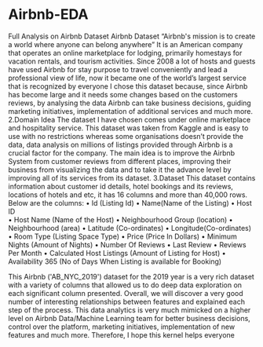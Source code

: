 # Airbnb-EDA
Full Analysis on Airbnb Dataset 
Airbnb Dataset
 “Airbnb's mission is to create a world where anyone can belong anywhere”
It is an American company that operates an online marketplace for lodging, primarily homestays for vacation rentals, and tourism activities. Since 2008 a lot of hosts and guests have used Airbnb for stay purpose to travel conveniently and lead a professional view of life, now it became one of the world’s largest service that is recognized by everyone
I chose this dataset because, since Airbnb has become large and it needs some changes based on the customers reviews, by analysing the data Airbnb can take business decisions, guiding marketing initiatives, implementation of additional services and much more.
2.Domain Idea
The dataset I have chosen comes under online marketplace and hospitality service. This dataset was taken from Kaggle and is easy to use with no restrictions whereas some organisations doesn’t provide the data, data analysis on millions of listings provided through Airbnb is a crucial factor for the company. The main idea is to improve the Airbnb System from customer reviews from different places, improving their business from visualizing the data and to take it the advance level by improving all of its services from its dataset. 
3.Dataset
This dataset contains information about customer id details, hotel bookings and its reviews, locations of hotels and etc, it has 16 columns and more than 40,000 rows.
Below are the columns:
•	Id       (Listing Id)
•	Name(Name of the Listing)
•	Host ID                              
•	Host Name (Name of the Host)
•	Neighbourhood Group (location)
•	Neighbourhood (area)
•	Latitude  (Co-ordinates)
•	Longitude(Co-ordinates) 
•	Room Type (Listing Space Type)
•	Price (Price In Dollars)
•	Minimum Nights (Amount of Nights)
•	Number Of Reviews
•	Last Review
•	Reviews Per Month
•	Calculated Host Listings (Amount of Listing for Host)
•	Availability 365 (No of Days When Listing is available for Booking)

This Airbnb ('AB_NYC_2019') dataset for the 2019 year is a very rich dataset with a variety of columns that allowed us to do deep data exploration on each significant column presented. Overall, we will discover a very good number of interesting relationships between features and explained each step of the process. This data analytics is very much mimicked on a higher level on Airbnb Data/Machine Learning team for better business decisions, control over the platform, marketing initiatives, implementation of new features and much more. Therefore, I hope this kernel helps everyone

